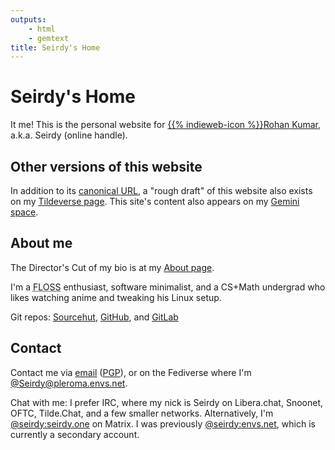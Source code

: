 ```yaml
---
outputs:
    - html
    - gemtext
title: Seirdy's Home
---
```

<div class="h-card">

Seirdy's Home
=============

It me! This is the personal website for <span class="h-card p-author vcard"><a href="https://seirdy.one" rel="author home" class="u-url url">{{% indieweb-icon %}}<span class="p-name fn n"><span class="p-given-name given-name">Rohan</span> <span class="p-family-name family-name">Kumar</span></span></a>, a.k.a. <span class="p-nickname nickname">Seirdy</span> (online handle).</span>

Other versions of this website
------------------------------

In addition to its <a class="u-url" href="https://seirdy.one" rel="me">canonical URL</a>, a "rough draft" of this website also exists on my <a class="u-url" href="https://envs.net/~seirdy" rel="me">Tildeverse page</a>. This site's content also appears on my <a class="u-url" href="gemini://seirdy.one" rel="me">Gemini space</a>.

About me
--------

The Director's Cut of my bio is at my [About page](/about.html).

<p class="p-note">
I'm a <abbr title="Free, Libre, and Open-Source">FLOSS</abbr> enthusiast, software minimalist, and a CS+Math undergrad who likes watching anime and tweaking his Linux setup.
</p>

Git repos: <a href="https://sr.ht/~seirdy" rel="me">Sourcehut</a>, <a href="https://github.com/Seirdy" rel="me">GitHub</a>, and <a href="https://gitlab.com/Seirdy" rel="me">GitLab</a>

Contact
-------

Contact me via <a class="u-email" href="mailto:seirdy@seirdy.one" rel="me">email</a> (<a rel="pgpkey authn" type="application/pgp-keys" class="u-key" href="{{ .Site.BaseURL }}publickey.asc">PGP</a>), or on the Fediverse where I'm <a class="u-url" href="https://pleroma.envs.net/seirdy" rel="me">@Seirdy@pleroma.envs.net</a>.

Chat with me: I prefer IRC, where my nick is Seirdy on Libera.chat, Snoonet, OFTC, Tilde.Chat, and a few smaller networks. Alternatively, I'm <a class="u-url" href="https://matrix.to/#/@seirdy:seirdy.one" rel="me">@seirdy:seirdy.one</a> on Matrix. I was previously [@seirdy:envs.net](https://matrix.to/#/@seirdy:envs.net), which is currently a secondary account.

</div>

